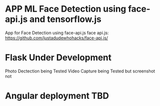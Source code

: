 # APP ML Face Detection using face-api.js and tensorflow.js
App for Face Detection using face-api.js face api.js: https://github.com/justadudewhohacks/face-api.js/

# Flask Under Development
Photo Dectection being Tested
Video Capture being Tested but screenshot not

# Angular deployment TBD
